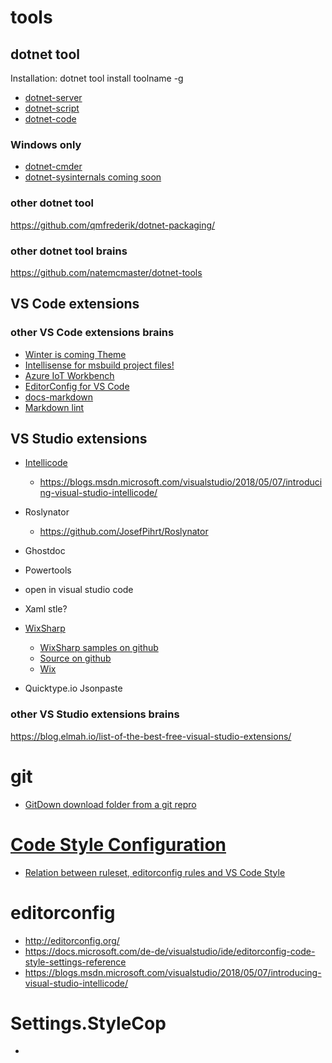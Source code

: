 # tools

## dotnet tool

Installation: dotnet tool install toolname -g

* [dotnet-server](https://github.com/natemcmaster/dotnet-serve)
* [dotnet-script](https://github.com/filipw/dotnet-script)
* [dotnet-code](https://github.com/EifelMono/dotnet-code)

### Windows only
* [dotnet-cmder](https://github.com/EifelMono/dotnet-cmder)
* [dotnet-sysinternals coming soon]()

### other dotnet tool

https://github.com/qmfrederik/dotnet-packaging/

### other dotnet tool brains

https://github.com/natemcmaster/dotnet-tools


## VS Code extensions

### other VS Code extensions brains

* [Winter is coming Theme](https://marketplace.visualstudio.com/items?itemName=johnpapa.winteriscoming&wt.mc_id=code-twitter-jopapa)
* [Intellisense for msbuild project files!](https://marketplace.visualstudio.com/items?itemName=tintoy.msbuild-project-tools)
* [Azure IoT Workbench](https://marketplace.visualstudio.com/items?itemName=vsciot-vscode.vscode-iot-workbench&wt.mc_id=AID627586_QSG_SCL_253805)
* [EditorConfig for VS Code](https://marketplace.visualstudio.com/items?itemName=EditorConfig.EditorConfig)
* [docs-markdown](https://marketplace.visualstudio.com/items?itemName=docsmsft.docs-markdown)
* [Markdown lint](https://marketplace.visualstudio.com/items?itemName=DavidAnson.vscode-markdownlint)

## VS Studio extensions

* [Intellicode](https://marketplace.visualstudio.com/items?itemName=VisualStudioExptTeam.VSIntelliCode)
  * https://blogs.msdn.microsoft.com/visualstudio/2018/05/07/introducing-visual-studio-intellicode/
   
* Roslynator
  * https://github.com/JosefPihrt/Roslynator
* Ghostdoc
* Powertools
* open in visual studio code
* Xaml stle?
* [WixSharp](https://marketplace.visualstudio.com/items?itemName=OlegShilo.WixSharpProjectTemplates)
  * [WixSharp samples on github ](https://github.com/oleg-shilo/wixsharp/tree/c766ea466fe7cfa62eb7df97b8e1f5d44609ed9c/Source/src/WixSharp.Samples)
  * [Source on github](https://github.com/oleg-shilo/wixsharp)
  * [Wix](http://wixtoolset.org/releases/)

* Quicktype.io Jsonpaste


### other VS Studio extensions brains

https://blog.elmah.io/list-of-the-best-free-visual-studio-extensions/


# git
* [GitDown download folder from a git repro](https://minhaskamal.github.io/DownGit/#/home)


# [Code Style Configuration](https://blogs.msdn.microsoft.com/dotnet/2016/12/15/code-style-configuration-in-the-vs2017-rc-update/)
* [Relation between ruleset, editorconfig rules and VS Code Style](https://github.com/dotnet/roslyn/issues/19618)

# editorconfig
* http://editorconfig.org/
* https://docs.microsoft.com/de-de/visualstudio/ide/editorconfig-code-style-settings-reference
* https://blogs.msdn.microsoft.com/visualstudio/2018/05/07/introducing-visual-studio-intellicode/

# Settings.StyleCop
* 


